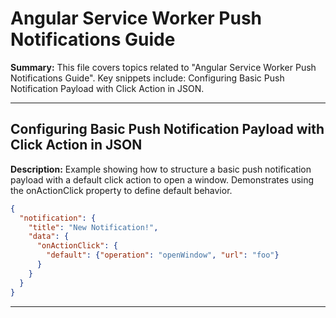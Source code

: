 # Angular Service Worker Push Notifications Guide

**Summary:** This file covers topics related to "Angular Service Worker Push Notifications Guide". Key snippets include: Configuring Basic Push Notification Payload with Click Action in JSON.

---

## Configuring Basic Push Notification Payload with Click Action in JSON

**Description:** Example showing how to structure a basic push notification payload with a default click action to open a window. Demonstrates using the onActionClick property to define default behavior.

```json
{
  "notification": {
    "title": "New Notification!",
    "data": {
      "onActionClick": {
        "default": {"operation": "openWindow", "url": "foo"}
      }
    }
  }
}
```

---